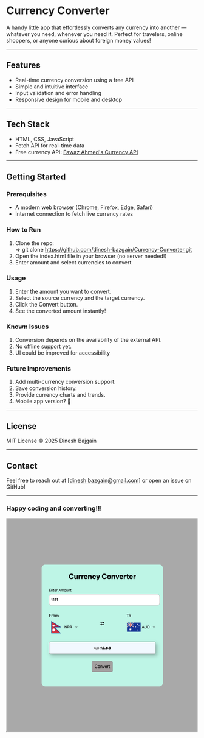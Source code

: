 # Currency Converter

A handy little app that effortlessly converts any currency into another — whatever you need, whenever you need it. Perfect for travelers, online shoppers, or anyone curious about foreign money values!

---

## Features

- Real-time currency conversion using a free API  
- Simple and intuitive interface  
- Input validation and error handling  
- Responsive design for mobile and desktop  

---

## Tech Stack

- HTML, CSS, JavaScript  
- Fetch API for real-time data  
- Free currency API: [Fawaz Ahmed's Currency API](https://github.com/fawazahmed0/currency-api)

---

## Getting Started

### Prerequisites

- A modern web browser (Chrome, Firefox, Edge, Safari)  
- Internet connection to fetch live currency rates  

### How to Run

1. Clone the repo:  
     => git clone https://github.com/dinesh-bazgain/Currency-Converter.git
2. Open the index.html file in your browser (no server needed!)
3. Enter amount and select currencies to convert

### Usage
1. Enter the amount you want to convert.
2. Select the source currency and the target currency.
3. Click the Convert button.
4. See the converted amount instantly!

### Known Issues
1. Conversion depends on the availability of the external API.
2. No offline support yet.
3. UI could be improved for accessibility

### Future Improvements
1. Add multi-currency conversion support.
2. Save conversion history.
3. Provide currency charts and trends.
4. Mobile app version? 🤔

---

## License

MIT License © 2025 Dinesh Bajgain


---

## Contact

Feel free to reach out at [dinesh.bazgain@gmail.com] or open an issue on GitHub!

---

### Happy coding and converting!!!

![Demo image of the project](assets/demo_image.png)

